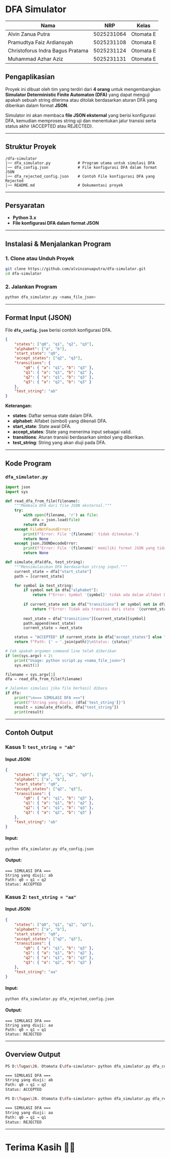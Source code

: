 # DFA Simulator


| Nama                             | NRP        | Kelas     |
| -------------------------------- | ---------- | --------- |
| Alvin Zanua Putra                | 5025231064 | Otomata E |
| Pramudtya Faiz Ardiansyah        | 5025231108 | Otomata E |
| Christoforus Indra Bagus Pratama | 5025231124 | Otomata E |
| Muhammad Azhar Aziz              | 5025231131 | Otomata E |


## Pengaplikasian
Proyek ini dibuat oleh tim yang terdiri dari **4 orang** untuk mengembangkan **Simulator Deterministic Finite Automaton (DFA)** yang dapat menguji apakah sebuah string diterima atau ditolak berdasarkan aturan DFA yang diberikan dalam format **JSON**.

Simulator ini akan membaca **file JSON eksternal** yang berisi konfigurasi DFA, kemudian memproses string uji dan menentukan jalur transisi serta status akhir (ACCEPTED atau REJECTED).

---

## Struktur Proyek
```
/dfa-simulator
│── dfa_simulator.py            # Program utama untuk simulasi DFA
│── dfa_config.json             # File konfigurasi DFA dalam format JSON
│── dfa_rejected_config.json    # Contoh File konfigurasi DFA yang Rejected
│── README.md                   # Dokumentasi proyek
```

---

## Persyaratan
- **Python 3.x**
- **File konfigurasi DFA dalam format JSON** 

---

## Instalasi & Menjalankan Program
### 1. Clone atau Unduh Proyek
```bash
git clone https://github.com/alvinzanuaputra/dfa-simulator.git
cd dfa-simulator
```

### 2. Jalankan Program
```bash
python dfa_simulator.py <nama_file_json>
```

---

## Format Input (JSON)
File **`dfa_config.json`** berisi contoh konfigurasi DFA.
```json
{
    "states": ["q0", "q1", "q2", "q3"],
    "alphabet": ["a", "b"],
    "start_state": "q0",
    "accept_states": ["q2", "q3"],
    "transitions": {
        "q0": { "a": "q1", "b": "q3" },
        "q1": { "a": "q1", "b": "q2" },
        "q2": { "a": "q1", "b": "q3" },
        "q3": { "a": "q2", "b": "q3" }
    },
    "test_string": "ab"
}
```
**Keterangan:**
- **states**: Daftar semua state dalam DFA.
- **alphabet**: Alfabet (simbol) yang dikenali DFA.
- **start_state**: State awal DFA.
- **accept_states**: State yang menerima input sebagai valid.
- **transitions**: Aturan transisi berdasarkan simbol yang diberikan.
- **test_string**: String yang akan diuji pada DFA.

---

## Kode Program
### `dfa_simulator.py`
```python
import json
import sys

def read_dfa_from_file(filename):
    """Membaca DFA dari file JSON eksternal."""
    try:
        with open(filename, 'r') as file:
            dfa = json.load(file)
        return dfa
    except FileNotFoundError:
        print(f"Error: File '{filename}' tidak ditemukan.")
        return None
    except json.JSONDecodeError:
        print(f"Error: File '{filename}' memiliki format JSON yang tidak valid.")
        return None

def simulate_dfa(dfa, test_string):
    """Mensimulasikan DFA berdasarkan string input."""
    current_state = dfa["start_state"]
    path = [current_state]

    for symbol in test_string:
        if symbol not in dfa["alphabet"]:
            return f"Error: Symbol '{symbol}' tidak ada dalam alfabet DFA"
        
        if current_state not in dfa["transitions"] or symbol not in dfa["transitions"][current_state]:
            return f"Error: Tidak ada transisi dari state '{current_state}' dengan simbol '{symbol}'"
        
        next_state = dfa["transitions"][current_state][symbol]
        path.append(next_state)
        current_state = next_state

    status = "ACCEPTED" if current_state in dfa["accept_states"] else "REJECTED"
    return f"Path: {' → '.join(path)}\nStatus: {status}"

# Cek apakah argumen command line telah diberikan
if len(sys.argv) < 2:
    print("Usage: python script.py <nama_file_json>")
    sys.exit(1)

filename = sys.argv[1]
dfa = read_dfa_from_file(filename)

# Jalankan simulasi jika file berhasil dibaca
if dfa:
    print("\n=== SIMULASI DFA ===")
    print(f"String yang diuji: {dfa['test_string']}")
    result = simulate_dfa(dfa, dfa["test_string"])
    print(result)
```

---

## Contoh Output
### **Kasus 1: `test_string = "ab"`**
#### **Input JSON:**
```json
{
    "states": ["q0", "q1", "q2", "q3"],
    "alphabet": ["a", "b"],
    "start_state": "q0",
    "accept_states": ["q2", "q3"],
    "transitions": {
        "q0": { "a": "q1", "b": "q3" },
        "q1": { "a": "q1", "b": "q2" },
        "q2": { "a": "q1", "b": "q3" },
        "q3": { "a": "q2", "b": "q3" }
    },
    "test_string": "ab"
}
```
#### **Input:**
```
python dfa_simulator.py dfa_config.json  
```
#### **Output:**
```
=== SIMULASI DFA ===
String yang diuji: ab
Path: q0 → q1 → q2
Status: ACCEPTED
```

### **Kasus 2: `test_string = "aa"`**
#### **Input JSON:**
```json
{
    "states": ["q0", "q1", "q2", "q3"],
    "alphabet": ["a", "b"],
    "start_state": "q0",
    "accept_states": ["q2", "q3"],
    "transitions": {
        "q0": { "a": "q1", "b": "q3" },
        "q1": { "a": "q1", "b": "q2" },
        "q2": { "a": "q1", "b": "q3" },
        "q3": { "a": "q2", "b": "q3" }
    },
    "test_string": "aa"
}
```
#### **Input:**
```
python dfa_simulator.py dfa_rejected_config.json 
```
#### **Output:**
```
=== SIMULASI DFA ===
String yang diuji: aa
Path: q0 → q1 → q1
Status: REJECTED
```

---

## Overview Output

```bash
PS D:\Tugas\26. Otomata E\dfa-simulator> python dfa_simulator.py dfa_config.json

=== SIMULASI DFA ===
String yang diuji: ab
Path: q0 → q1 → q2
Status: ACCEPTED

PS D:\Tugas\26. Otomata E\dfa-simulator> python dfa_simulator.py dfa_rejected_config.json  

=== SIMULASI DFA ===
String yang diuji: aa
Path: q0 → q1 → q1
Status: REJECTED
```

---
# Terima Kasih 🤝🤝
